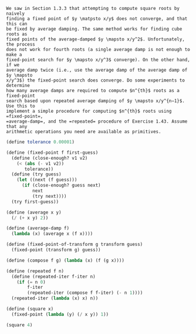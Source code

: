     We saw in Section 1.3.3 that attempting to compute square roots by naively
    finding a fixed point of $y \matpsto x/y$ does not converge, and that this can
    be fixed by average damping. The same method works for finding cube roots as
    fixed points of the average-damped $y \mapsto x/y^2$. Unfortunately, the process
    does not work for fourth roots (a single average damp is not enough to make a
    fixed-point search for $y \mapsto x/y^3$ converge). On the other hand, if we
    average damp twice (i.e., use the average damp of the average damp of $y \mapsto
    x/y^3$) the fixed-point search does converge. Do some experiments to determine
    how many average damps are required to compute $n^{th}$ roots as a fixed-point
    search based upon repeated average damping of $y \mapsto x/y^{n−1}$. Use this to
    implement a simple procedure for computing $n^{th}$ roots using =fixed-point=,
    =average-damp=, and the =repeated= procedure of Exercise 1.43. Assume that any
    arithmetic operations you need are available as primitives.

```scheme :exports,none,:session,"1.44"
(define tolerance 0.00001)

(define (fixed-point f first-guess)
  (define (close-enough? v1 v2)
    (< (abs (- v1 v2))
       tolerance))
  (define (try guess)
    (let ((next (f guess)))
      (if (close-enough? guess next)
          next
          (try next))))
  (try first-guess))

(define (average x y)
  (/ (+ x y) 2))

(define (average-damp f)
  (lambda (x) (average x (f x))))

(define (fixed-point-of-transform g transform guess)
  (fixed-point (transform g) guess))

(define (compose f g) (lambda (x) (f (g x))))

(define (repeated f n)
  (define (repeated-iter f-iter n)
    (if (= n 0)
        f-iter
        (repeated-iter (compose f f-iter) (- n 1))))
  (repeated-iter (lambda (x) x) n))

(define (square x)
  (fixed-point (lambda (y) (/ x y)) 1))

(square 4)
```

